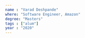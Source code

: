 ```yaml
---
name : "Varad Deshpande"
where: "Software Engineer, Amazon"
degree: "Masters"
tags : ["alum"]
year : "2020"
---
```

